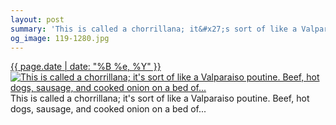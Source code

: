 ```yaml
---
layout: post
summary: 'This is called a chorrillana; it&#x27;s sort of like a Valparaiso poutine. Beef, hot dogs, sausage, and cooked onion on a bed of...'
og_image: 119-1280.jpg
---
```


<p>
  <time><a href="/119">{{ page.date | date: "%B %e, %Y" }}</a></time>
  <a href="/119"><img src="{{ site.assets_url }}/119-640.jpg" srcset="{{ site.assets_url }}/119-1280.jpg 1280w, {{ site.assets_url }}/119-960.jpg 960w, {{ site.assets_url }}/119-640.jpg 640w, {{ site.assets_url }}/119-320.jpg 320w" sizes="(min-width: 700px) 50vw, calc(100vw - 2rem)" alt="This is called a chorrillana; it&#x27;s sort of like a Valparaiso poutine. Beef, hot dogs, sausage, and cooked onion on a bed of..." /></a>
  <span>This is called a chorrillana; it&#x27;s sort of like a Valparaiso poutine. Beef, hot dogs, sausage, and cooked onion on a bed of...</span>
</p>
